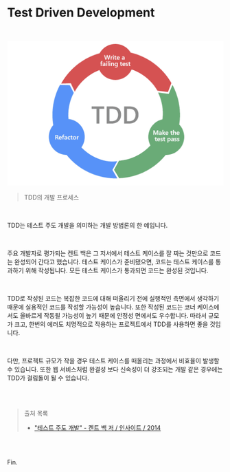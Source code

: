 # Test Driven Development

<br>

![테스트 주도 개발 TDD, BDD, DDD](hogeun.assets/img.png)

> TDD의 개발 프로세스

<br>

TDD는 테스트 주도 개발을 의미하는 개발 방법론의 한 예입니다.

<br>

주요 개발자로 평가되는 켄트 백은 그 저서에서 테스트 케이스를 잘 짜는 것만으로 코드는 완성되어 간다고 했습니다. 테스트 케이스가 준비됐으면, 코드는 테스트 케이스를 통과하기 위해 작성됩니다. 모든 테스트 케이스가 통과되면 코드는 완성된 것입니다.

<br>

TDD로 작성된 코드는 복잡한 코드에 대해 떠올리기 전에 실행적인 측면에서 생각하기 때문에 실용적인 코드를 작성할 가능성이 높습니다. 또한 작성된 코드는 코너 케이스에서도 올바르게 작동될 가능성이 높기 때문에 안정성 면에서도 우수합니다. 따라서 규모가 크고, 한번의 에러도 치명적으로 작용하는 프로젝트에서 TDD를 사용하면 좋을 것입니다.

<br>

다만, 프로젝트 규모가 작을 경우 테스트 케이스를 떠올리는 과정에서 비효율이 발생할 수 있습니다. 또한 웹 서비스처럼 완결성 보다 신속성이 더 강조되는 개발 같은 경우에는 TDD가 걸림돌이 될 수 있습니다.

<br><br>

> 출처 목록
>
> * ["테스트 주도 개발" - 켄트 백 저 / 인사이트 / 2014](https://book.naver.com/bookdb/book_detail.nhn?bid=7443642)

<br><br>

Fin.